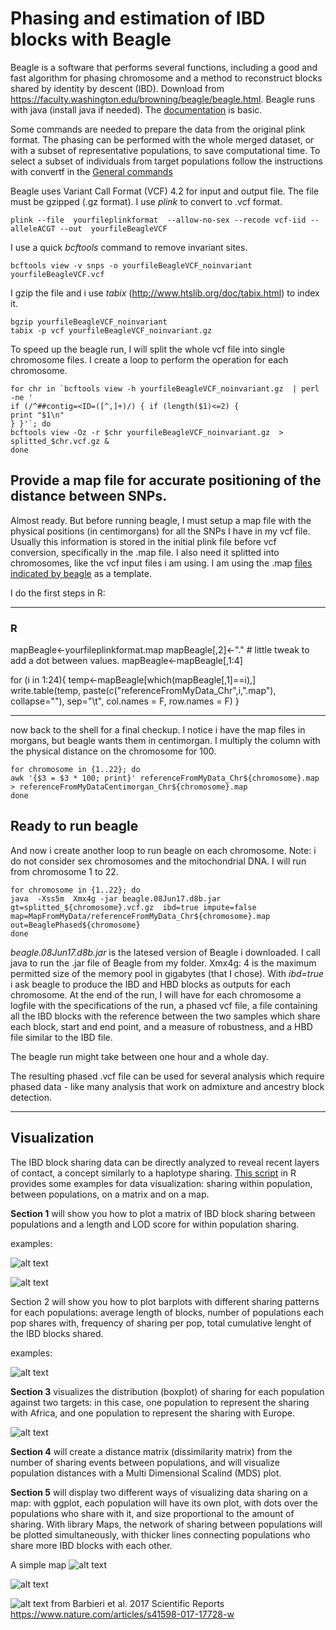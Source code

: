 # Phasing and estimation of IBD blocks with Beagle

Beagle is a software that performs several functions, including a good and fast algorithm for phasing chromosome and a method to reconstruct blocks shared by identity by descent (IBD).
Download from https://faculty.washington.edu/browning/beagle/beagle.html.  Beagle runs with java (install java if needed). The [documentation](https://faculty.washington.edu/browning/beagle/beagle_4.1_21Jan17.pdf) is basic.

Some commands are needed to prepare the data from the original plink format.
The phasing can be performed with the whole merged dataset, or with a subset of representative populations, to save computational time. To select a subset of individuals from target populations follow the instructions with convertf in the [General commands](https://github.com/chiarabarbieri/SNPs_HumanOrigins_Recipes/blob/master/GeneralCommands.md)

Beagle uses Variant Call Format (VCF) 4.2 for input and output file. The file must be gzipped (.gz format). I use *plink* to convert to .vcf format.

```
plink --file  yourfileplinkformat  --allow-no-sex --recode vcf-iid --alleleACGT --out  yourfileBeagleVCF
```

I use a quick *bcftools* command to remove invariant sites.

```
bcftools view -v snps -o yourfileBeagleVCF_noinvariant yourfileBeagleVCF.vcf
```

I gzip the file and i use *tabix* (http://www.htslib.org/doc/tabix.html) to index it.
```
bgzip yourfileBeagleVCF_noinvariant
tabix -p vcf yourfileBeagleVCF_noinvariant.gz
```
To speed up the beagle run, I will split the whole vcf file into single chromosome files. I create a loop to perform the operation for each chromosome.

```
for chr in `bcftools view -h yourfileBeagleVCF_noinvariant.gz  | perl -ne '
if (/^##contig=<ID=([^,]+)/) { if (length($1)<=2) {
print "$1\n"
} }'`; do
bcftools view -Oz -r $chr yourfileBeagleVCF_noinvariant.gz  > splitted_$chr.vcf.gz &
done
```

## Provide a map file for accurate positioning of the distance between SNPs.
Almost ready. But before running beagle, I must setup a map file with the physical positions (in centimorgans) for all the SNPs I have in my vcf file. Usually this information is stored in the initial plink file before vcf conversion, specifically in the .map file. I also need it splitted into chromosomes, like the vcf input files i am using. I am using the .map [files indicated by beagle](http://bochet.gcc.biostat.washington.edu/beagle/genetic_maps/) as a template.

I do the first steps in R:

-------------------------
### R

mapBeagle<-yourfileplinkformat.map
mapBeagle[,2]<-"."   # little tweak to add a dot between values.
mapBeagle<-mapBeagle[,1:4]

for (i in 1:24){
temp<-mapBeagle[which(mapBeagle[,1]==i),]
write.table(temp, paste(c("referenceFromMyData_Chr",i,".map"), collapse=""), sep="\t",  col.names = F, row.names = F)
}

----------------------------

now back to the shell for a final checkup.
I notice i have the map files in morgans, but beagle wants them in centimorgan. I multiply the column with the physical distance on the chromosome for 100.

```
for chromosome in {1..22}; do
awk '{$3 = $3 * 100; print}' referenceFromMyData_Chr${chromosome}.map > referenceFromMyDataCentimorgan_Chr${chromosome}.map
done
```

## Ready to run beagle

And now i create another  loop to run beagle on each chromosome. Note: i do not consider sex chromosomes and the mitochondrial DNA. I will run from chromosome 1 to 22.

```
for chromosome in {1..22}; do
java  -Xss5m  Xmx4g -jar beagle.08Jun17.d8b.jar gt=splitted_${chromosome}.vcf.gz  ibd=true impute=false map=MapFromMyData/referenceFromMyData_Chr${chromosome}.map out=BeaglePhased${chromosome}
done

```


*beagle.08Jun17.d8b.jar* is the latesed version of Beagle i downloaded. I call java to run the .jar file of Beagle from my folder.
Xmx4g: 4 is the maximum permitted size of the memory pool in gigabytes (that I chose).
With *ibd=true* i ask beagle to produce the IBD and HBD blocks as outputs for each chromosome.
At the end of the run, I will have for each chromosome a logfile with the specifications of the run, a phased vcf file, a file containing all the IBD blocks with the reference between the two samples which share each block, start and end point, and a measure of robustness, and a HBD file similar to the IBD file.

The beagle run might take between one hour and a whole day.

The resulting phased .vcf file can be used for several analysis which require phased data - like many analysis that work on admixture and ancestry block detection.

_________________________________________
## Visualization

The IBD block sharing data can be directly analyzed to reveal recent layers of contact, a concept similarly to a haplotype sharing.
[This script](https://github.com/chiarabarbieri/SNPs_HumanOrigins_Recipes/blob/master/BEAGLE/plotting_IBD_fromBeagle.r) in R provides some examples for data visualization: sharing within population, between populations, on a matrix and on a map.

**Section 1** will show you how to plot a matrix of IBD block sharing between populations and a length and LOD score for within population sharing.

examples:

![alt text](https://github.com/chiarabarbieri/SNPs_HumanOrigins_Recipes/blob/master/BEAGLE/1.1.png)

![alt text](https://github.com/chiarabarbieri/SNPs_HumanOrigins_Recipes/blob/master/BEAGLE/1.2.png)


Section 2 will show you how to plot barplots with different sharing patterns for each populations: average length of blocks, number of populations each pop shares with, frequency of sharing per pop, total cumulative lenght of the IBD blocks shared.

examples:

![alt text](https://github.com/chiarabarbieri/SNPs_HumanOrigins_Recipes/blob/master/BEAGLE/2.png)


**Section 3** visualizes the distribution (boxplot) of sharing for each population against two targets: in this case, one population to represent the sharing with Africa, and one population to represent the sharing with Europe.

![alt text](https://github.com/chiarabarbieri/SNPs_HumanOrigins_Recipes/blob/master/BEAGLE/3.png)


**Section 4** will create a distance matrix (dissimilarity matrix) from the number of sharing events between populations, and will visualize population distances with a Multi Dimensional Scalind (MDS) plot.

**Section 5** will display two different ways of visualizing data sharing on a map: with ggplot, each population will have its own plot, with dots over the populations who share with it, and size proportional to the amount of sharing. With library Maps, the network of sharing between populations will be plotted simultaneously, with thicker lines connecting populations who share more IBD blocks with each other.

A simple map
![alt text](https://github.com/chiarabarbieri/SNPs_HumanOrigins_Recipes/blob/master/BEAGLE/4.1.png)


![alt text](https://github.com/chiarabarbieri/SNPs_HumanOrigins_Recipes/blob/master/BEAGLE/4.png)

![alt text](https://media.springernature.com/lw900/springer-static/image/art%3A10.1038%2Fs41598-017-17728-w/MediaObjects/41598_2017_17728_Fig5_HTML.jpg)
from Barbieri et al. 2017 Scientific Reports https://www.nature.com/articles/s41598-017-17728-w
